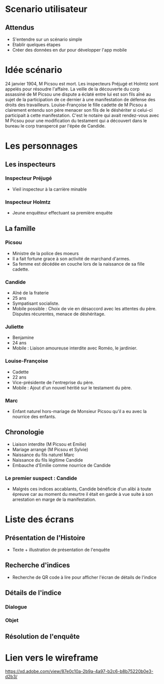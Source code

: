 # Scenario utilisateur

## Attendus
- S'entendre sur un scénario simple
- Etablir quelques étapes
- Créer des données en dur pour développer l'app mobile

# Idée scénario
24 janvier 1904, M Picsou est mort. Les inspecteurs Préjugé et Holmtz sont appelés pour résoudre l'affaire. La veille de la découverte du corp assassiné de M Picsou une dispute a éclaté entre lui est son fils aîné au sujet de la participation de ce dernier à une manifestation de défense des droits des travailleurs. Louise-Françoise le fille cadette de M Picsou a clairement entendu son père menacer son fils de le déshériter si celui-ci participait à cette manifestation. C'est le notaire qui avait rendez-vous avec M Picsou pour une modification du testament qui a découvert dans le bureau le corp transpercé par l'épée de Candide.

# Les personnages
## Les inspecteurs
### Inspecteur Préjugé
- Vieil inspecteur à la carrière minable
### Inspecteur Holmtz
- Jeune enquêteur effectuant sa première enquête
## La famille
### Picsou
- Ministre de la police des moeurs
- Il a fait fortune grace à son activité de marchand d'armes.
- Sa femme est décédée en couche lors de la naissance de sa fille cadette.
### Candide
- Aîné de la fraterie
- 25 ans
- Sympatisant socialiste.
- Mobile possible : Choix de vie en désaccord avec les attentes du père. Disputes récurentes, menace de déshéritage.
### Juliette
- Benjamine
- 24 ans
- Mobile : Liaison amoureuse interdite avec Roméo, le jardinier.
### Louise-Françoise
- Cadette
- 22 ans
- Vice-présidente de l'entreprise du père.
- Mobile : Ajout d'un nouvel héritié sur le testament du père.

### Marc
- Enfant naturel hors-mariage de Monsieur Picsou qu'il a eu avec la nourrice des enfants.

## Chronologie
- Liaison interdite (M Picsou et Emilie)
- Mariage arrangé (M Picsou et Sylvie)
- Naissance du fils naturel Marc
- Naissance du fils légitime Candide
- Embauche d'Emilie comme nourrice de Candide

### Le premier suspect : Candide
- Malgrés ces indices accablants, Candide bénéficie d'un alibi à toute épreuve car au moment du meurtre il était en garde à vue suite à son arrestation en marge de la manifestation.

# Liste des écrans
## Présentation de l'Histoire
- Texte + illustration de présentation de l'enquête
## Recherche d'indices
- Recherche de QR code à lire pour afficher l'écran de détails de l'indice
## Détails de l'indice
### Dialogue
### Objet
## Résolution de l'enquête

# Lien vers le wireframe
https://xd.adobe.com/view/87e0c10a-2b9a-4a97-b2c6-b8b75220b0e3-d2b3/